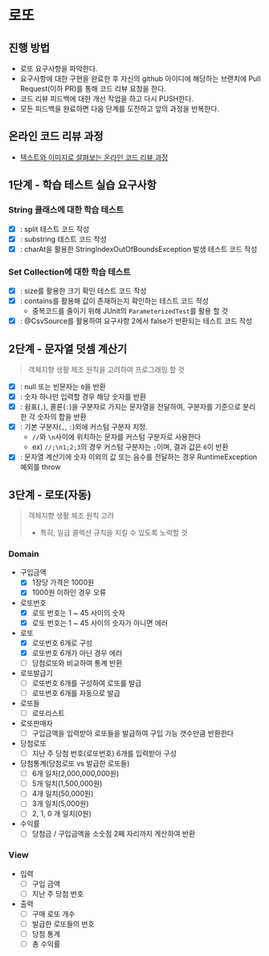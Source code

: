 # 로또
## 진행 방법
* 로또 요구사항을 파악한다.
* 요구사항에 대한 구현을 완료한 후 자신의 github 아이디에 해당하는 브랜치에 Pull Request(이하 PR)를 통해 코드 리뷰 요청을 한다.
* 코드 리뷰 피드백에 대한 개선 작업을 하고 다시 PUSH한다.
* 모든 피드백을 완료하면 다음 단계를 도전하고 앞의 과정을 반복한다.

## 온라인 코드 리뷰 과정
* [텍스트와 이미지로 살펴보는 온라인 코드 리뷰 과정](https://github.com/next-step/nextstep-docs/tree/master/codereview)

## 1단계 - 학습 테스트 실습 요구사항 
### String 클래스에 대한 학습 테스트
- [x] : split 테스트 코드 작성
- [x] : substring 테스트 코드 작성
- [x] : charAt을 활용한 StringIndexOutOfBoundsException 발생 테스트 코드 작성

### Set Collection에 대한 학습 테스트
- [x] : size를 활용한 크기 확인 테스트 코드 작성
- [x] : contains를 활용해 값이 존재하는지 확인하는 테스트 코드 작성
  - 중복코드를 줄이기 위해 JUnit의 `ParameterizedTest`를 활용 할 것
- [x] : @CsvSource를 활용하여 요구사항 2에서 false가 반환되는 테스트 코드 작성

## 2단계 - 문자열 덧셈 계산기
> 객체지향 생활 체조 원칙을 고려하여 프로그래밍 할 것
- [x] : null 또는 빈문자는 `0`을 반환
- [x] : 숫자 하나만 입력할 경우 해당 숫자를 반환
- [x] : 쉼표(`,`), 콜론(`:`)을 구분자로 가지는 문자열을 전달하여, 구분자를 기준으로 분리한 각 숫자의 합을 반환
- [x] : 기본 구분자(`,`, `:`)외에 커스텀 구분자 지정.
  - `//`와 `\n`사이에 위치하는 문자를 커스텀 구분자로 사용한다
  - ex) `//;\n1;2;3`의 경우 커스텀 구분자는 `;`이며, 결과 값은 `6`이 반환
- [x] : 문자열 계산기에 숫자 이외의 값 또는 음수를 전달하는 경우 RuntimeException 예외를 throw

## 3단계 - 로또(자동)
> 객체지향 생활 체조 원칙 고려  
>   - 특히, 일급 콜렉션 규칙을 지킬 수 있도록 노력할 것
### Domain
- 구입금액
  - [x] 1장당 가격은 1000원
  - [x] 1000원 이하인 경우 오류
- 로또번호
  - [x] 로또 번호는 1 ~ 45 사이의 숫자
  - [x] 로또 번호는 1 ~ 45 사이의 숫자가 아니면 에러
- 로또 
  - [x] 로또번호 6개로 구성
  - [x] 로또번호 6개가 아닌 경우 에러
  - [ ] 당첨로또와 비교하여 통계 반환
- 로또발급기
  - [ ] 로또번호 6개를 구성하여 로또를 발급
  - [ ] 로또번호 6개를 자동으로 발급
- 로또들
  - [ ] 로또리스트
- 로또판매자
  - [ ] 구입금액을 입력받아 로또들을 발급하여 구입 가능 갯수만큼 반환한다
- 당첨로또
  - [ ] 지난 주 당첨 번호(로또번호) 6개를 입력받아 구성
- 당첨통계(당첨로또 vs 발급한 로또들)
  - [ ] 6개 일치(2,000,000,000원) 
  - [ ] 5개 일치(1,500,000원) 
  - [ ] 4개 일치(50,000원) 
  - [ ] 3개 일치(5,000원) 
  - [ ] 2, 1, 0 개 일치(0원)
- 수익률
  - [ ] 당첨금 / 구입금액을 소숫점 2째 자리까지 계산하여 반환

### View
- 입력
  - [ ] 구입 금액
  - [ ] 지난 주 당첨 번호
- 출력
  - [ ] 구매 로또 개수
  - [ ] 발급한 로또들의 번호
  - [ ] 당첨 통계
  - [ ] 총 수익률
